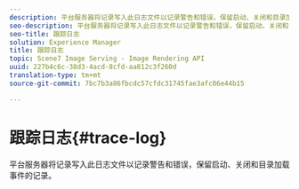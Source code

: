 ```yaml
---
description: 平台服务器将记录写入此日志文件以记录警告和错误，保留启动、关闭和目录加载事件的记录。
seo-description: 平台服务器将记录写入此日志文件以记录警告和错误，保留启动、关闭和目录加载事件的记录。
seo-title: 跟踪日志
solution: Experience Manager
title: 跟踪日志
topic: Scene7 Image Serving - Image Rendering API
uuid: 227b4c6c-38d3-4acd-8cfd-aa812c3f260d
translation-type: tm+mt
source-git-commit: 7bc7b3a86fbcdc57cfdc31745fae3afc06e44b15

---
```



# 跟踪日志{#trace-log}

平台服务器将记录写入此日志文件以记录警告和错误，保留启动、关闭和目录加载事件的记录。

